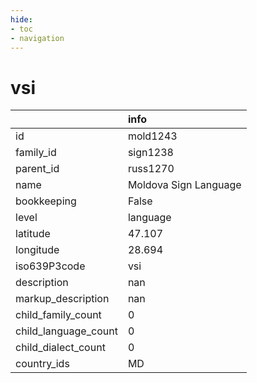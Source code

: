 ```yaml
---
hide:
- toc
- navigation
---
```

# vsi
|                      | info                  |
|:---------------------|:----------------------|
| id                   | mold1243              |
| family_id            | sign1238              |
| parent_id            | russ1270              |
| name                 | Moldova Sign Language |
| bookkeeping          | False                 |
| level                | language              |
| latitude             | 47.107                |
| longitude            | 28.694                |
| iso639P3code         | vsi                   |
| description          | nan                   |
| markup_description   | nan                   |
| child_family_count   | 0                     |
| child_language_count | 0                     |
| child_dialect_count  | 0                     |
| country_ids          | MD                    |